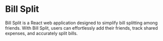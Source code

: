 # Bill Split

Bill Split is a React web application designed to simplify bill splitting among friends. With Bill Split, users can effortlessly add their friends, track shared expenses, and accurately split bills.

